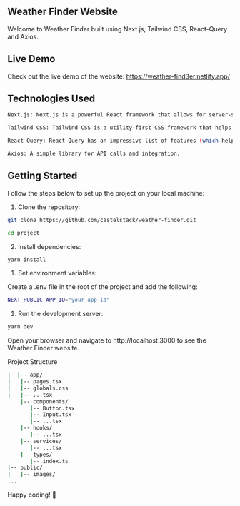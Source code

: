 <!-- @format -->



## Weather Finder Website

Welcome to Weather Finder built using Next.js, Tailwind CSS, React-Query and Axios.

## Live Demo

Check out the live demo of the website: https://weather-find3er.netlify.app/

## Technologies Used

```bash
Next.js: Next.js is a powerful React framework that allows for server-side rendering and easy creation of fast and scalable web applications.

Tailwind CSS: Tailwind CSS is a utility-first CSS framework that helps in rapid UI development. It provides a set of utility classes that allow for easy styling and customization.

React Query: React Query has an impressive list of features (which helps to minimize resource consumption):

Axios: A simple library for API calls and integration.
```

## Getting Started

Follow the steps below to set up the project on your local machine:

1. Clone the repository:

```bash
git clone https://github.com/castelstack/weather-finder.git

cd project
```

2. Install dependencies:

```bash
yarn install
```

1. Set environment variables:

Create a .env file in the root of the project and add the following:

```bash
NEXT_PUBLIC_APP_ID="your_app_id"
```

1. Run the development server:

```bash
yarn dev
```

Open your browser and navigate to http://localhost:3000 to see the Weather Finder website.

Project Structure

```bash
|  |-- app/
|   |-- pages.tsx
|   |-- globals.css
|   |-- ...tsx
    |-- components/
       |-- Button.tsx
       |-- Input.tsx
       |-- ...tsx
    |-- hooks/
       |-- ...tsx
    |-- services/
       |-- ...tsx
    |-- types/
       |-- index.ts
|-- public/
|   |-- images/
...
```


Happy coding! 🚀